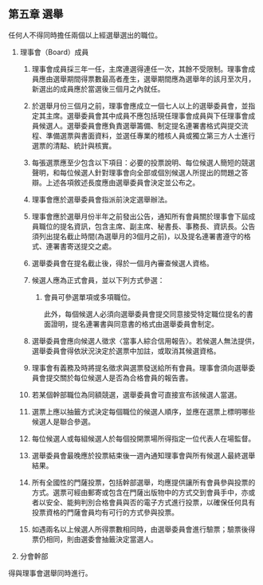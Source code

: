 ## 第五章 選舉

任何人不得同時擔任兩個以上經選舉選出的職位。

1. 理事會（Board）成員

   1. 理事會成員採三年一任，主席連選得連任一次，其餘不受限制。理事會成員應由選舉期間得票數最高者產生，選舉期間應為選舉年的該月至次月，新選出的成員應於當選後三個月之內就任。

   2. 於選舉月份三個月之前，理事會應成立一個七人以上的選舉委員會，並指定其主席。選舉委員會其中成員不應包括現任理事會成員與下任理事會成員候選人。選舉委員會應負責選舉籌備、制定提名連署書格式與提交流程、準備選票與書面資料，並選任專業的稽核人員或獨立第三方人士進行選票的清點、統計與核實。

   3. 每張選票應至少包含以下項目：必要的投票說明、每位候選人簡短的競選聲明，和每位候選人針對理事會向全部或個別候選人所提出的問題之答辯。上述各項敘述長度應由選舉委員會決定並公布之。

   4. 理事會應於選舉委員會指派前決定選舉辦法。

   5. 理事會應於選舉月份半年之前發出公告，通知所有會員關於理事會下屆成員職位的提名資訊，包含主席、副主席、秘書長、事務長、資訊長。公告須列出提名截止時間\(為選舉月的3個月之前\)，以及提名連署書遵守的格式、連署書寄送提交之處。

   6. 選舉委員會在提名截止後，得於一個月內審查候選人資格。

   7. 候選人應為正式會員，並以下列方式參選：

      1. 會員可參選單項或多項職位。

         此外，每個候選人必須向選舉委員會提交同意接受特定職位提名的書面證明，提名連署書與同意書的格式由選舉委員會制定。

   8. 選舉委員會應向候選人徵求〈當事人綜合信用報告〉。若候選人無法提供，選舉委員會得依狀況決定於選票中加註，或取消其候選資格。

   9. 理事會有義務及時將提名徵求與選票發送給所有會員。理事會須向選舉委員會提交關於每位候選人是否為合格會員的報告書。

   10. 若某個幹部職位為同額競選，選舉委員會可直接宣布該候選人當選。

   11. 選票上應以抽籤方式決定每個職位的候選人順序，並應在選票上標明哪些候選人是聯合參選。

   12. 每位候選人或每組候選人於每個投開票場所得指定一位代表人在場監督。

   13. 選舉委員會最晚應於投票結束後一週內通知理事會與所有候選人最終選舉結果。

   14. 所有全國性的門薩投票，包括幹部選舉，均應提供讓所有會員參與投票的方式。選票可經由郵寄或包含在門薩出版物中的方式交到會員手中，亦或者以安全、能夠判別合格會員與否的電子方式進行投票，以確保任何具有投票資格的門薩會員均有可行的方式參與投票。

   15. 如遇兩名以上候選人所得票數相同時，由選舉委員會進行驗票；驗票後得票仍相同，則由選委會抽籤決定當選人。

2. 分會幹部

得與理事會選舉同時進行。

